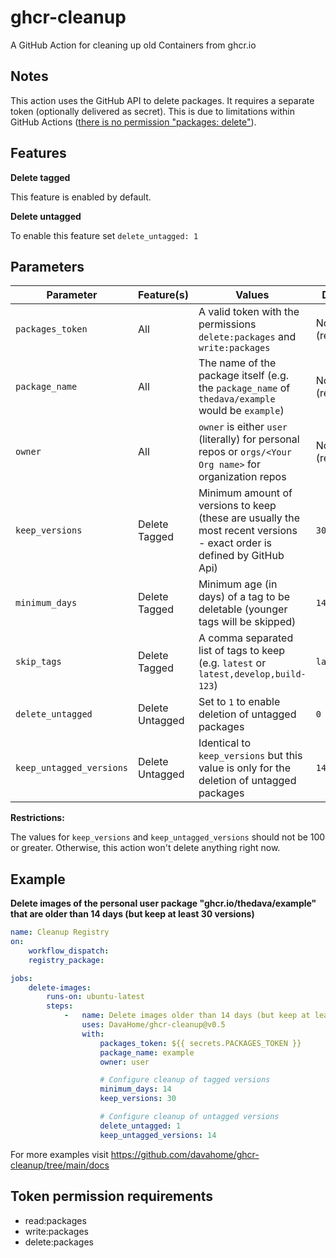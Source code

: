 # ghcr-cleanup

A GitHub Action for cleaning up old Containers from ghcr.io

## Notes

This action uses the GitHub API to delete packages. It requires a separate token (optionally delivered as secret). This is due to limitations within GitHub
Actions ([there is no permission "packages: delete"](https://docs.github.com/en/actions/security-guides/automatic-token-authentication#permissions-for-the-github_token)).

## Features

**Delete tagged**

This feature is enabled by default.

**Delete untagged**

To enable this feature set `delete_untagged: 1`

## Parameters

| Parameter                | Feature(s)      | Values                                                                                                                 | Default         |
|--------------------------|-----------------|------------------------------------------------------------------------------------------------------------------------|-----------------|
| `packages_token`         | All             | A valid token with the permissions `delete:packages` and `write:packages`                                              | None (required) |
| `package_name`           | All             | The name of the package itself (e.g. the `package_name` of `thedava/example` would be `example`)                       | None (required) |
| `owner`                  | All             | `owner` is either `user` (literally) for personal repos or `orgs/<Your Org name>` for organization repos               | None (required) |
| `keep_versions`          | Delete Tagged   | Minimum amount of versions to keep (these are usually the most recent versions - exact order is defined by GitHub Api) | `30`            |
| `minimum_days`           | Delete Tagged   | Minimum age (in days) of a tag to be deletable (younger tags will be skipped)                                          | `14`            |
| `skip_tags`              | Delete Tagged   | A comma separated list of tags to keep (e.g. `latest` or `latest,develop,build-123`)                                   | `latest`        |
| `delete_untagged`        | Delete Untagged | Set to `1` to enable deletion of untagged packages                                                                     | `0`             |
| `keep_untagged_versions` | Delete Untagged | Identical to `keep_versions` but this value is only for the deletion of untagged packages                              | `14`            |

**Restrictions:**

The values for `keep_versions` and `keep_untagged_versions` should not be 100 or greater. Otherwise, this action won't delete anything right now.

## Example

**Delete images of the personal user package "ghcr.io/thedava/example" that are older than 14 days (but keep at least 30 versions)**

```yaml
name: Cleanup Registry
on:
    workflow_dispatch:
    registry_package:

jobs:
    delete-images:
        runs-on: ubuntu-latest
        steps:
            -   name: Delete images older than 14 days (but keep at least 30 versions)
                uses: DavaHome/ghcr-cleanup@v0.5
                with:
                    packages_token: ${{ secrets.PACKAGES_TOKEN }}
                    package_name: example
                    owner: user

                    # Configure cleanup of tagged versions
                    minimum_days: 14
                    keep_versions: 30

                    # Configure cleanup of untagged versions
                    delete_untagged: 1
                    keep_untagged_versions: 14
```

For more examples visit https://github.com/davahome/ghcr-cleanup/tree/main/docs



## Token permission requirements

* read:packages
* write:packages
* delete:packages
